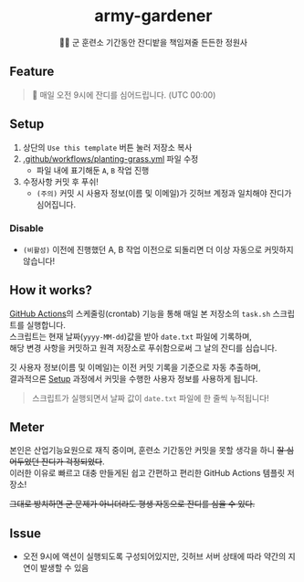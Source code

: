 <div align="center">

# army-gardener

👨‍🏭 군 훈련소 기간동안 잔디밭을 책임져줄 든든한 정원사

</div>

## Feature

> 🌱 매일 오전 9시에 잔디를 심어드립니다. (UTC 00:00)

## Setup

1. 상단의 `Use this template` 버튼 눌러 저장소 복사
2. [.github/workflows/planting-grass.yml](.github/workflows/planting-grass.yml) 파일 수정
   - 파일 내에 표기해둔 `A`, `B` 작업 진행
3. 수정사항 커밋 후 푸쉬!
   - `(주의)` 커밋 시 사용자 정보(이름 및 이메일)가 깃허브 계정과 일치해야 잔디가 심어집니다.

### Disable

- `(비활성)` 이전에 진행했던 A, B 작업 이전으로 되돌리면 더 이상 자동으로 커밋하지 않습니다!

## How it works?

[GitHub Actions](https://github.com/features/actions)의 스케줄링(crontab) 기능을 통해 매일 본 저장소의 `task.sh` 스크립트를 실행합니다.  
스크립트는 현재 날짜(`yyyy-MM-dd`)값을 받아 `date.txt` 파일에 기록하며,  
해당 변경 사항을 커밋하고 원격 저장소로 푸쉬함으로써 그 날의 잔디를 심습니다.  

깃 사용자 정보(이름 및 이메일)는 이전 커밋 기록을 기준으로 자동 추출하며,  
결과적으론 [Setup](#setup) 과정에서 커밋을 수행한 사용자 정보를 사용하게 됩니다.

> 스크립트가 실행되면서 날짜 값이 `date.txt` 파일에 한 줄씩 누적됩니다!

## Meter

본인은 산업기능요원으로 재직 중이며, 훈련소 기간동안 커밋을 못할 생각을 하니 ~~잘 심어두었던 잔디가 걱정되었다~~.  
이러한 이유로 빠르고 대충 만들게된 쉽고 간편하고 편리한 GitHub Actions 템플릿 저장소!

~~그대로 방치하면 군 문제가 아니더라도 평생 자동으로 잔디를 심을 수 있다.~~

## Issue

- 오전 9시에 액션이 실행되도록 구성되어있지만, 깃허브 서버 상태에 따라 약간의 지연이 발생할 수 있음
